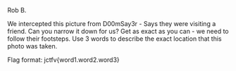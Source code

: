 Rob B.

We intercepted this picture from D00mSay3r - Says they were visiting a friend. Can you narrow it down for us? Get as exact as you can - we need to follow their footsteps. Use 3 words to describe the exact location that this photo was taken.

Flag format: jctfv{word1.word2.word3}
